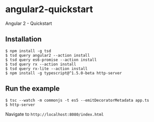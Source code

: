 # angular2-quickstart
Angular 2 - Quickstart

## Installation

    $ npm install -g tsd
    $ tsd query angular2 --action install
    $ tsd query es6-promise --action install
    $ tsd query rx --action install
    $ tsd query rx-lite --action install
    $ npm install -g typescript@^1.5.0-beta http-server

## Run the example

    $ tsc --watch -m commonjs -t es5 --emitDecoratorMetadata app.ts
    $ http-server

Navigate to `http://localhost:8080/index.html`
